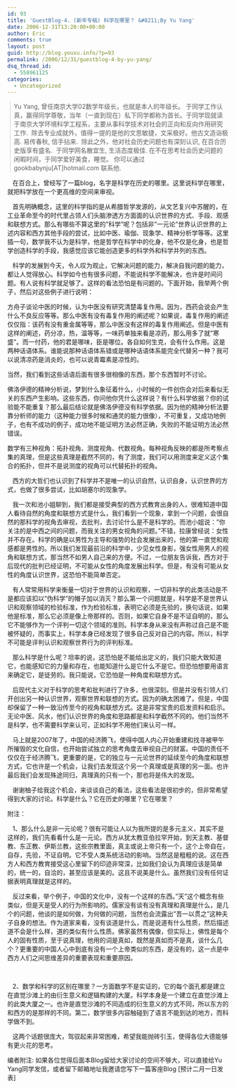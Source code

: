 ```yaml
---
id: 93
title: 'GuestBlog-4. (新年专稿) 科学在哪里？ &#8211;By Yu Yang'
date: 2006-12-31T13:20:00+00:00
author: Eric
comments: true
layout: post
guid: http://blog.youxu.info/?p=93
permalink: /2006/12/31/guestblog-4-by-yu-yang/
dsq_thread_id:
  - 558961125
categories:
  - Uncategorized
---
```

<blockquote style="border-left: 1px solid rgb(204, 204, 204); margin: 0pt 0pt 0pt 0.8ex; padding-left: 1ex;" class="gmail_quote">
  <p>
    Yu Yang, 曾任南京大学02数学年级长，也就是本人的年级长。 于同学工作认真，赢得同学尊敬，当年（一直到现在）私下同学都称为首长。于同学现就读于南京大学环境科学工程系，主要从事科学技术对社会的正向和反向作用研究工作.&nbsp;&nbsp;除去专业成就外，值得一提的是他的文思敏捷，文采极好。他古文造诣极高. 易传春秋, 信手拈来.&nbsp; 除此之外，他对社会历史问题也有深刻认识, 在百合历史版享有盛名.&nbsp;&nbsp;于同学网名散宜生, 生活态度极佳. 在不在思考社会历史问题的闲暇时间，于同学爱好美食，睡觉。 你可以通过 gookbabynju[AT]hotmail.com 联系他.
  </p>
</blockquote>

&nbsp;&nbsp; 在百合上，曾经写了一篇blog，名字是科学在历史的哪里。这里说科学在哪里，就把科学放在一个更高维的空间来审视。 

&nbsp;&nbsp; 首先明确概念，这里的科学指的是从希腊哲学发源的，从文艺复兴中苏醒的，在工业革命至今的时代里占领人们头脑渗透方方面面的认识世界的方式、手段、观感和联想方式。那么有哪些不算这里的&#8221;科学&#8221;呢？包括非&#8221;一元论&#8221;世界认识世界的上述内容和西方其他手段的尝试，比如中医、瑜伽、现象学、精神分析学等等。这里插一句，数学我不认为是科学，他是哲学在科学中的化身，他不仅是化身，也是哲学创造科学的手段，我感觉应该它能创造更多的科学外和科学并列的东西。 

&nbsp;&nbsp; 科学的发展到今天，令人叹为观止，它解决问题的能力，解决自我问题的能力，都让人觉得放心。科学如今也有很多问题，不能说科学不能解决，也许是时间问题。有人说有科学就足够了。这样的看法恐怕是有问题的。下面开始，我举两个例子，然后对这些例子进行说明： 

方舟子谈论中医的时候，认为中医没有研究清楚毒复作用。因为，西药会说会产生什么不良反应等等。那么中医有没有毒复作用的阐述呢？如果说，毒复作用的阐述仅仅指：该药有没有重金属等等，那么中医没有这样的毒复作用阐述。但是中医有这样的阐述，药分凉，热，温等等，一味药单独来看是凉药，那么用多了就&#8221;寒盛&#8221;。而一付药，他的君是哪味，臣是哪位。各自如何生克，会有什么作用。这是两种话语体系。谁能说那种话语体系错或是哪种话语体系能完全代替另一种？我可以说清凉药是消炎的，也可以说青霉素是凉性的。 

当然，我们看到这些话语后面有很多很相像的东西，那个东西暂时不讨论。 

佛洛伊德的精神分析说，梦到什么象征着什么，小时候的一件创伤会对后来看似无关的东西产生影响。这些东西，你问他你凭什么这样说？有什么科学依据？你的试验能不能重复？那么最后结论就是佛洛伊德没有科学依据。因为他的精神分析法要靠分析师的能力（这种能力很多时候和通灵的能力很像），不可重复，又成功地例子，也有不成功的例子，成功地不能证明方法必然正确，失败的不能证明方法必然错误。
  
数学有三种视角：拓扑视角、测度视角、代数视角。每种视角反映的都是所考察点集的真理，但是这些真理是截然不同的，有了测度，我们可以用测度来定义这个集合的拓扑，但并不是说测度的视角可以代替拓扑的视角。 

&nbsp;&nbsp; 西方的大哲们也认识到了科学并不是唯一的认识自然，认识自身，认识世界的方式，也做了很多尝试，比如胡塞尔的现象学。 

&nbsp;&nbsp; 我一次和池小姐聊到，我们都是接受典型的西方式教育出身的人，很难知道中国人看待自然的角度和联想方式是什么，我们看到一个现象，拿到一个问题，会很自然的那科学的视角去审视，去批判，去讨论什么是不是科学的。而池小姐说：&#8221;你关注的是中西之间的问题，而我关注的男女视角的问题。&#8221;不错，拉康曾经说：女性并不存在。科学的确是以男性为主导和强势的社会发展出来的，他的第一直觉和观感都是男性的。所以我们发现最前沿的科学中，少见女性身影，强女性用男人的视角和联想方式，那当然不如男人自己来的方便。不过，一位朋友告诉我，西方对于后现代的批判已经证明，不可能从女性的角度发展出科学。但是，有没有可能从女性的角度认识世界，这恐怕不能简单否定。 

&nbsp;&nbsp; 有人常常用科学来衡量一切对于世界的认识和观察，一切非科学的此类活动是不是都应该扣以&#8221;伪科学&#8221;的帽子加以消灭？那么第一个问题就是，科学是不是世界认识和观察领域的检验标准，作为检验标准，表明它必须是先验的，换句话说，如果他是标准，那么它必须是像上帝那样的。否则，如果它自身不是不证自明的，那么它不能够作为一个评判一切这个领域的准则。科学本身从来没有声称过自己是不能被怀疑的，而事实上，科学本身已经发现了很多自己反对自己的内容。所以，科学不可能是评判认识和观察世界行为的评判标准。 

&nbsp;&nbsp; 那么科学是什么呢？坦率的说，这恐怕是不能给出定义的，我们只能大致知道它，也能感知它的力量和存在，也能知道什么是它什么不是它。但恐怕想要用语言来确定它，是徒劳的。我只能说，它恐怕是一种角度和联想方式。 

&nbsp;&nbsp; 后现代主义对于科学的思考和批判进行了许多，也很深刻。但是并没有引领人们开创出另一种认识世界，观察世界和联想的方式。因为的确太困难了。但是，中国却保留了一种一致沿传至今的视角和联想方式。这是非常宝贵的启发资料和启示。无论中医、风水，他们认识世界的角度和思路都是和科学截然不同的。他们当然不是科学，也不需要科学来认可，正如科学不用他们来认可一样。 

&nbsp;&nbsp; 马上就是2007年了，中国的经济腾飞，使得中国人内心开始重建和找寻被甲午所摧毁的文化自信，也开始尝试独立的思考角度去审视自己的财富。中国的责任不仅仅在于经济腾飞，更重要的是，它的独立与一元论世界的延续至今的角度和联想方式，它也许是一个机会，让我们去发现这个另一个真理或是真理的另一面。也许最后我们会发现殊途同归，真理真的只有一个，那也将是伟大的发现。 

&nbsp;&nbsp; 谢谢柚子给我这个机会，来谈谈自己的看法，这些看法是很初步的，但非常希望得到大家的讨论。科学是什么？它在历史的哪里？它在哪里？ 

附注： 

&nbsp;&nbsp; 1、那么什么是非一元论呢？很有可能让人以为我所提的是多元主义，其实不是这样的，我们先看看什么是一元论。西方从犹太教亚伯拉罕开始，到天主教、基督教、东正教、伊斯兰教，这些宗教里面，真主或说上帝只有一个，这个上帝自在，自存，先验，不证自明。它不受人类系统活动的影响。当然这是粗粗的说。这在西方人和西方教育接受这心里留下的印迹非常深，比如我们会认为真理应该是简单的，统一的，自洽的，甚至应该是美的。这且不说美是什么。虽然我们没有任何证据表明真理就是这样的。 

&nbsp;&nbsp; 反过来看，举个例子，中国的文化中，没有一个这样的东西。&#8221;天&#8221;这个概念有些类似，但是天是受人的行为所影响的。儒家没有谈有没有真理和真理是什么，是几个的问题，他谈的是如何做，为何做的问题，当然也会流露出&#8221;吾一以贯之&#8221;这种夫子自身的想法。作为道家来看，没有谈道是什么，而是说道有什么性质，然后描述道不会是什么样，道的类似有什么性质。佛家虽然有偶像，但实际上，佛性是每个人的固有性质，至于说真理，他用的词是真如，既然是真如而不是真，谈什么几个？更重要的中国人心中到底有没有一个上帝类似的东西，是没有的，这一点是中西方人们之间思维差异的重要表现和重要原因。
  
&nbsp;&nbsp;
  
&nbsp;&nbsp; 2、数学和科学的区别在哪里？一方面数学不是实证的，它的每个面孔都是建立在直觉沙滩上的由衍生意义和逻辑构建的大厦。科学本身是一个建立在直觉沙滩上的此类大厦之一。也许是直觉沙滩的不同造成的衍生意义的方式不同，所以东方的和西方的是那样的不同。第二，数学很多内容触碰到了语言不能到达的地方，而科学做不到。 

&nbsp;&nbsp; 这两个话题很庞大，驾驭起来非常困难，希望我能抛砖引玉，使得各位大德能够有更火花的思考。

编者附注: 如果各位觉得后面本Blog留给大家讨论的空间不够大，可以直接给Yu Yang同学发信，或者留下邮箱地址我邀请您写下一篇客座Blog [预计二月一日发表]